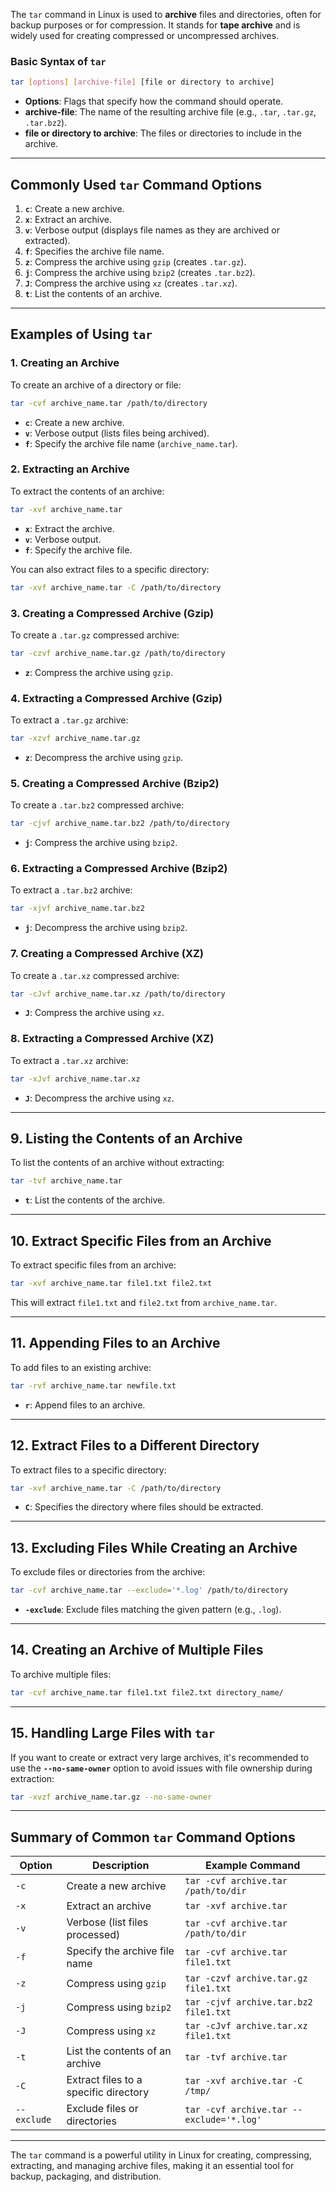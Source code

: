 The `tar` command in Linux is used to **archive** files and directories, often for backup purposes or for compression. It stands for **tape archive** and is widely used for creating compressed or uncompressed archives.

### **Basic Syntax of `tar`**

```bash
tar [options] [archive-file] [file or directory to archive]

```

- **Options**: Flags that specify how the command should operate.
- **archive-file**: The name of the resulting archive file (e.g., `.tar`, `.tar.gz`, `.tar.bz2`).
- **file or directory to archive**: The files or directories to include in the archive.

---

## **Commonly Used `tar` Command Options**

1. **`c`**: Create a new archive.
2. **`x`**: Extract an archive.
3. **`v`**: Verbose output (displays file names as they are archived or extracted).
4. **`f`**: Specifies the archive file name.
5. **`z`**: Compress the archive using `gzip` (creates `.tar.gz`).
6. **`j`**: Compress the archive using `bzip2` (creates `.tar.bz2`).
7. **`J`**: Compress the archive using `xz` (creates `.tar.xz`).
8. **`t`**: List the contents of an archive.

---

## **Examples of Using `tar`**

### **1. Creating an Archive**

To create an archive of a directory or file:

```bash
tar -cvf archive_name.tar /path/to/directory

```

- **`c`**: Create a new archive.
- **`v`**: Verbose output (lists files being archived).
- **`f`**: Specify the archive file name (`archive_name.tar`).

### **2. Extracting an Archive**

To extract the contents of an archive:

```bash
tar -xvf archive_name.tar

```

- **`x`**: Extract the archive.
- **`v`**: Verbose output.
- **`f`**: Specify the archive file.

You can also extract files to a specific directory:

```bash
tar -xvf archive_name.tar -C /path/to/directory

```

### **3. Creating a Compressed Archive (Gzip)**

To create a `.tar.gz` compressed archive:

```bash
tar -czvf archive_name.tar.gz /path/to/directory

```

- **`z`**: Compress the archive using `gzip`.

### **4. Extracting a Compressed Archive (Gzip)**

To extract a `.tar.gz` archive:

```bash
tar -xzvf archive_name.tar.gz

```

- **`z`**: Decompress the archive using `gzip`.

### **5. Creating a Compressed Archive (Bzip2)**

To create a `.tar.bz2` compressed archive:

```bash
tar -cjvf archive_name.tar.bz2 /path/to/directory

```

- **`j`**: Compress the archive using `bzip2`.

### **6. Extracting a Compressed Archive (Bzip2)**

To extract a `.tar.bz2` archive:

```bash
tar -xjvf archive_name.tar.bz2

```

- **`j`**: Decompress the archive using `bzip2`.

### **7. Creating a Compressed Archive (XZ)**

To create a `.tar.xz` compressed archive:

```bash
tar -cJvf archive_name.tar.xz /path/to/directory

```

- **`J`**: Compress the archive using `xz`.

### **8. Extracting a Compressed Archive (XZ)**

To extract a `.tar.xz` archive:

```bash
tar -xJvf archive_name.tar.xz

```

- **`J`**: Decompress the archive using `xz`.

---

## **9. Listing the Contents of an Archive**

To list the contents of an archive without extracting:

```bash
tar -tvf archive_name.tar

```

- **`t`**: List the contents of the archive.

---

## **10. Extract Specific Files from an Archive**

To extract specific files from an archive:

```bash
tar -xvf archive_name.tar file1.txt file2.txt

```

This will extract `file1.txt` and `file2.txt` from `archive_name.tar`.

---

## **11. Appending Files to an Archive**

To add files to an existing archive:

```bash
tar -rvf archive_name.tar newfile.txt

```

- **`r`**: Append files to an archive.

---

## **12. Extract Files to a Different Directory**

To extract files to a specific directory:

```bash
tar -xvf archive_name.tar -C /path/to/directory

```

- **`C`**: Specifies the directory where files should be extracted.

---

## **13. Excluding Files While Creating an Archive**

To exclude files or directories from the archive:

```bash
tar -cvf archive_name.tar --exclude='*.log' /path/to/directory

```

- **`-exclude`**: Exclude files matching the given pattern (e.g., `.log`).

---

## **14. Creating an Archive of Multiple Files**

To archive multiple files:

```bash
tar -cvf archive_name.tar file1.txt file2.txt directory_name/

```

---

## **15. Handling Large Files with `tar`**

If you want to create or extract very large archives, it's recommended to use the **`--no-same-owner`** option to avoid issues with file ownership during extraction:

```bash
tar -xvzf archive_name.tar.gz --no-same-owner

```

---

## **Summary of Common `tar` Command Options**

| Option | Description | Example Command |
| --- | --- | --- |
| `-c` | Create a new archive | `tar -cvf archive.tar /path/to/dir` |
| `-x` | Extract an archive | `tar -xvf archive.tar` |
| `-v` | Verbose (list files processed) | `tar -cvf archive.tar /path/to/dir` |
| `-f` | Specify the archive file name | `tar -cvf archive.tar file1.txt` |
| `-z` | Compress using `gzip` | `tar -czvf archive.tar.gz file1.txt` |
| `-j` | Compress using `bzip2` | `tar -cjvf archive.tar.bz2 file1.txt` |
| `-J` | Compress using `xz` | `tar -cJvf archive.tar.xz file1.txt` |
| `-t` | List the contents of an archive | `tar -tvf archive.tar` |
| `-C` | Extract files to a specific directory | `tar -xvf archive.tar -C /tmp/` |
| `--exclude` | Exclude files or directories | `tar -cvf archive.tar --exclude='*.log'` |

---

The `tar` command is a powerful utility in Linux for creating, compressing, extracting, and managing archive files, making it an essential tool for backup, packaging, and distribution.
